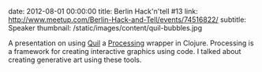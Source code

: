 date: 2012-08-01 00:00:00
title: Berlin Hack'n'tell #13
link: http://www.meetup.com/Berlin-Hack-and-Tell/events/74516822/
subtitle: Speaker
thumbnail: /static/images/content/quil-bubbles.jpg

A presentation on using [Quil][quil] a [Processing][pr] wrapper in
Clojure. Processing is a framework for creating interactive graphics
using code. I talked about creating generative art using these tools.

[quil]: https://github.com/quil/quil
[pr]: http://processing.org/

